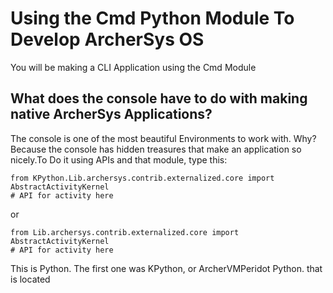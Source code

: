 # Using the Cmd Python Module To Develop ArcherSys OS 
You will be making a CLI Application using the Cmd Module
## What does the console have to do with making native ArcherSys Applications?
The console is one of the most beautiful Environments to work with. Why? Because the console has hidden treasures that make an application so nicely.To Do it using APIs and that module, type this:
```
from KPython.Lib.archersys.contrib.externalized.core import AbstractActivityKernel 
# API for activity here
```
or 
```
from Lib.archersys.contrib.externalized.core import AbstractActivityKernel
# API for activity here
```
This is Python. The first one was KPython, or ArcherVMPeridot Python. that is located

